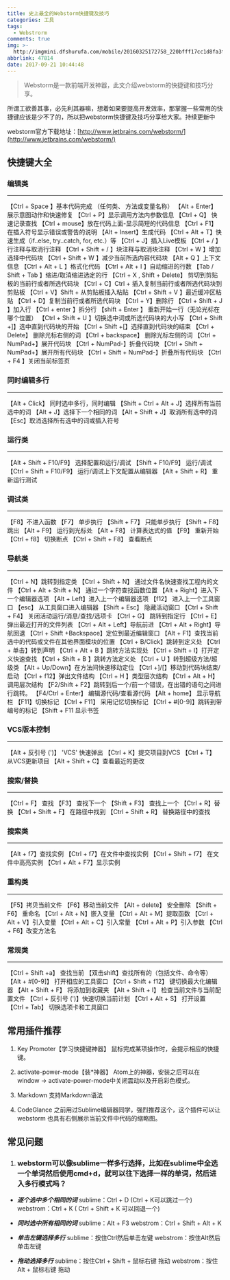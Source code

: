 ```yaml
---
title: 史上最全的Webstorm快捷键及技巧
categories: 工具
tags:
  - Webstrorm
comments: true
img: >-
  http://imgmini.dfshurufa.com/mobile/20160325172758_220bfff17cc1d8fa3fb6c8fae974bde9_2.jpeg
abbrlink: 47814
date: 2017-09-21 10:44:48
---
```


> Webstorm是一款前端开发神器，此文介绍webstorm的快捷键和技巧分享。

所谓工欲善其事，必先利其器嘛，想着如果要提高开发效率，那掌握一些常用的快捷键应该是少不了的，所以把webstorm快捷键及技巧分享给大家。持续更新中

webstorm官方下载地址：[http://www.jetbrains.com/webstorm/](http://www.jetbrains.com/webstorm/)

## 快捷键大全

### 编辑类
---
【Ctrl + Space 】基本代码完成 （任何类、 方法或变量名称）
【Alt + Enter】 展示意图动作和快速修复
【Ctrl + P】显示调用方法内参数信息
【Ctrl + Q】 快速记录查找
【Ctrl + mouse】放在代码上面-显示简短的代码信息
【Ctrl + F1】在插入符号显示错误或警告的说明
【Alt + Insert】生成代码
【Ctrl + Alt + T】快速生成（if..else, try..catch, for, etc.）等
【Ctrl + J】插入Live模板
【Ctrl + / 】行注释与取消行注释
【Ctrl + Shift + / 】块注释与取消块注释
【Ctrl + W 】增加选择中代码块
【Ctrl + Shift + W 】减少当前所选内容代码块
【Alt + Q 】上下文信息 
【Ctrl + Alt + L 】格式化代码
【Ctrl + Alt + I 】自动缩进的行数
【Tab / Shift + Tab 】缩进/取消缩进选定的行
【Ctrl + X , Shift + Delete】 剪切到剪贴板的当前行或者所选代码块
【Ctrl + C】Ctrl + 插入复制当前行或者所选代码块到剪贴板
【Ctrl + V】Shift + 从剪贴板插入粘贴
【Ctrl + Shift + V 】最近缓冲区粘贴
【Ctrl + D】复制当前行或者所选代码块
【Ctrl + Y】删除行
【Ctrl + Shift + J 】加入行
【Ctrl + enter 】拆分行
【shift + Enter 】 重新开始一行（无论光标在哪个位置）
【Ctrl + Shift + U 】切换选中词或所选代码块的大小写
【Ctrl + Shift +]】选中直到代码块的开始
【Ctrl + Shift +[】选择直到代码块的结束
【Ctrl + Delete】 删除光标右侧的词
【Ctrl + backspace】 删除光标左侧的词
【Ctrl + NumPad+】展开代码块
【Ctrl + NumPad-】折叠代码块
【Ctrl + Shift + NumPad+】展开所有代码块
【Ctrl + Shift + NumPad-】折叠所有代码块
【Ctrl + F4 】关闭当前标签页

### 同时编辑多行
---
【Alt + Click】 同时选中多行，同时编辑
【Shift + Ctrl + Alt + J】选择所有当前选中的词
【Alt + J】选择下一个相同的词
【Alt + Shift + J】取消所有选中的词
【Esc】取消选择所有选中的词或插入符号

### 运行类
---
【Alt + Shift + F10/F9】 选择配置和运行/调试
【Shift + F10/F9】 运行/调试
【Ctrl + Shift + F10/F9】 运行/调试上下文配置从编辑器
【Alt + Shift + R】 重新运行测试

### 调试类
---
【F8】不进入函数
【F7】 单步执行
【Shift + F7】 只能单步执行
【Shift + F8】跳出
【Alt + F9】 运行到光标处
【Alt + F8】 计算表达式的值
【F9】 重新开始
【Ctrl + f8】 切换断点
【Ctrl + Shift + F8】 查看断点


### 导航类
---
【Ctrl + N】跳转到指定类
【Ctrl + Shift + N】 通过文件名快速查找工程内的文件
【Ctrl + Alt + Shift + N】 通过一个字符查找函数位置
【Alt + Right】进入下一个编辑器选项
【Alt + Left】进入上一个编辑器选项
【f12】 进入上一个工具窗口
【esc】 从工具窗口进入编辑器
【Shift + Esc】 隐藏活动窗口
【Ctrl + Shift + F4】 关闭活动运行/消息/查找/选项卡
【Ctrl + G】 跳转到指定行
【Ctrl + E】 弹出最近打开的文件列表
【Ctrl + Alt + Left】导航前进
【Ctrl + Alt + Right】导航回退
【Ctrl + Shift +Backspace】定位到最近编辑窗口
【Alt + F1】查找当前选中的代码或文件在其他界面模块的位置
【Ctrl + B/Click】跳转到定义处
【Ctrl + 单击】转到声明
【Ctrl + Alt + B 】跳转方法实现处
【Ctrl + Shift + I】打开定义快速查找
【Ctrl + Shift + B 】跳转方法定义处
【Ctrl + U 】转到超级方法/超级类
【Alt +  Up/Down】在方法间快速移动定位
【Ctrl +]/[】移动到代码块结束/启动
【Ctrl + f12】弹出文件结构
【Ctrl + H 】类型层次结构
【Ctrl + Alt + H】 调用层次结构
【F2/Shift + F2】跳转到后一个/前一个错误，在出错的语句之间进行跳转。
【F4/Ctrl + Enter】 编辑源代码/查看源代码
【Alt + home】 显示导航栏
【F11】切换标记
【Ctrl + F11】 采用记忆切换标记
【Ctrl + #[0-9]】跳转到带编号的标记
【Shift + F11 显示书签

### VCS版本控制
---
【Alt + 反引号 (')】 'VCS' 快速弹出
【Ctrl + K】提交项目到VCS
【Ctrl + T】 从VCS更新项目
【Alt + Shift + C】查看最近的更改

### 搜索/替换
---
【Ctrl + F】 查找
【F3】 查找下一个
【Shift + F3】 查找上一个
【Ctrl + R】替换
【Ctrl + Shift + F】 在路径中找到
【Ctrl + Shift + R】 替换路径中的查找

### 搜索类
---
【Alt + f7】查找实例
【Ctrl + f7】在文件中查找实例
【Ctrl + Shift + f7】 在文件中高亮实例
【Ctrl + Alt + F7】显示实例

### 重构类
---
【F5】拷贝当前文件 
【F6】移动当前文件
【Alt + delete】 安全删除
【Shift + F6】 重命名
【Ctrl + Alt + N】嵌入变量
【Ctrl + Alt + M】提取函数
【Ctrl + Alt + V】引入变量
【Ctrl + Alt + C】引入常量
【Ctrl + Alt + P】引入参数
【Ctrl + F6】改变方法名

### 常规类
---
【Ctrl + Shift +a】 查找当前
【双击shift】查找所有的（包括文件、命令等）
【Alt + #[0-9]】 打开相应的工具窗口
【Ctrl + Shift + f12】 键切换最大化编辑器
【Alt + Shift + F】 将添加到收藏夹
【Alt + Shift + I】 检查当前文件与当前配置文件
【Ctrl + 反引号 (')】快速切换当前计划
【Ctrl + Alt + S】 打开设置
【Ctrl + Tab】 切换选项卡和工具窗口


## 常用插件推荐
1. Key Promoter【学习快捷键神器】
鼠标完成某项操作时，会提示相应的快捷键。

2. activate-power-mode【装*神器】
Atom上的神器，安装之后可以在 window -> activate-power-mode中关闭震动以及开启彩色模式。

3. Markdown
支持Markdown语法

4. CodeGlance
之前用过Sublime编辑器同学，强烈推荐这个，这个插件可以让 webstorm 也具有右侧展示当前文件中代码的缩略图。

## 常见问题

1. ### webstorm可以像sublime一样多行选择，比如在sublime中全选一个单词然后使用cmd+d，就可以往下选择一样的单词，然后进入多行模式吗？

- ***逐个选中多个相同的词***
sublime：Ctrl + D (Ctrl + K可以跳过一个)
webstrom：Ctrl + K ( Ctrl + Shift + K 可以回退一个)

- ***同时选中所有相同的词***
sublime：Alt + F3
webstrom：Ctrl + Shift + Alt + K

- ***单击左键选择多行***
sublime：按住Ctrl然后单击左键
webstrom：按住Alt然后单击左键

- ***拖动选择多行***
sublime：按住Ctrl + Shift + 鼠标右键 拖动
webstrom：按住Alt + 鼠标右键 拖动


